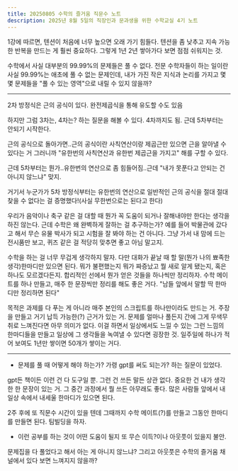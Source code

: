 ```yaml
---
title: 20250805 수학의 즐거움 직문수 노트
description: 2025년 8월 5일의 직장인과 문과생을 위한 수학교실 4기 노트
---
```


1강에 따르면, 텐션이 처음에 너무 높으면 오래 가기 힘들다. 텐션을 좀 낮추고 지속 가능한 반복을 만드는 게 훨씬 중요하다. 그렇게 1년 2년 쌓아가다 보면 점점 쉬워지는 것.

수학에서 사실 대부분의 99.99%의 문제들은 풀 수 없다. 전문 수학자들이 하는 일이란 사실 99.99%는 애초에 풀 수 없는 문제인데, 내가 가진 작은 지식과 논리를 가지고 몇몇 문제들을 "풀 수 있는 영역"으로 내릴 수 있지 않을까?

---

2차 방정식은 근의 공식이 있다. 완전제곱식을 통해 유도할 수도 있음

하지만 그럼 3차는, 4차는? 하는 질문을 해볼 수 있다. 4차까지도 됨. 근데 5차부터는 안되기 시작한다.

근의 공식으로 돌아가면..근의 공식이란 사칙연산이랑 제곱근만 있으면 근을 알아낼 수 있다는 거 그러니까 "유한번의 사칙연산과 유한번 제곱근을 가지고" 해를 구할 수 있다.

근데 5차부터는 뭔가..유한번의 연산으로 좀 힘들어짐..근데 "내가 못푼다고 안되는 건 아니지 않느냐" 맞지.

거기서 누군가가 5차 방정식부터는 유한번의 연산으로 일반적인 근의 공식을 절대 절대 찾을 수 없다는 걸 증명했다!(사실 무한번으로는 된다고 한다)

우리가 음악이나 축구 같은 걸 대할 때 뭔가 꼭 도움이 되거나 잘해내야만 한다는 생각을 하진 않는다. 근데 수학은 왜 완벽하게 잘하는 걸 추구하는가? 예를 들어 박물관에 갔다고 해서 무슨 유물 박사가 되고 시험을 잘 봐야 하는 건 아니다. 그냥 가서 내 맘에 드는 전시품만 보고, 퀴즈 같은 걸 적당히 맞추면 좋고 아님 말고지.

수학을 하는 걸 너무 무겁게 생각하지 말자. 다만 대화가 끝날 때 할 말(뭔가 나의 뾰족한 생각)한마디만 있으면 된다. 뭐가 불편했는지 뭐가 짜증났고 뭘 새로 알게 됐는지, 혹은 하나도 모르겠다든지. 합리적인 선에서 뭔가 얻은 것들을 하나씩만 정리하자. 수학 메이트를 하나 만들고, 매주 한 문장씩만 정리를 해도 좋은 거다. "남들 앞에서 말할 딱 한마디만 정리하면 된다"

목적은 과제를 다 푸는 게 아니라 매주 본인의 스크립트를 하나만이라도 만드는 거. 주장을 만들고 거기 납득 가능한(?) 근거가 있는 거. 문제를 얼마나 풀든지 간에 그게 무색무취로 느껴진다면 아무 의미가 없다. 이걸 하면서 일상에서도 느낄 수 있는 그런 느낌의 한마디들을 만들고 일상에 그 생각들을 녹여낼 수 있다면 굉장한 것. 일주일에 하나가 적어 보여도 1년만 쌓이면 50개가 쌓이는 거다.

---

- 문제를 풀 때 어떻게 해야 하는가? 가령 gpt를 써도 되는가? 하는 질문이 있었다.

gpt든 책이든 이런 건 다 도구일 뿐. 그런 건 쓰든 말든 상관 없다. 중요한 건 내가 생각한 한 문장이 있는 거. 그 중간 과정에서 뭘 쓰든 아무래도 좋다. 많은 사람들 앞에서 내 일상 속에서 내세울 한마디가 있으면 된다.

2주 후에 또 직문수 시간이 있을 텐데 그때까지 수학 메이트(?)를 만들고 그동안 한마디를 만들면 된다. 팀빌딩을 하자.

- 이런 공부를 하는 것이 어떤 도움이 될지 또 무슨 이득?이나 아웃풋이 있을지 불안.

문제집을 다 풀었다고 해서 아는 게 아니지 않느냐? 그리고 아웃풋은 수학의 즐거움 채널에서 있다 보면 느껴지지 않을까?
